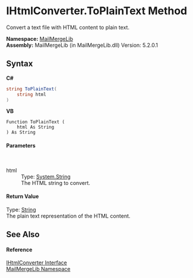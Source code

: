 # IHtmlConverter.ToPlainText Method 
 

Convert a text file with HTML content to plain text.

**Namespace:**&nbsp;<a href="31c6ebbe-d683-7561-7308-5a5ee1f76bf5">MailMergeLib</a><br />**Assembly:**&nbsp;MailMergeLib (in MailMergeLib.dll) Version: 5.2.0.1

## Syntax

**C#**<br />
``` C#
string ToPlainText(
	string html
)
```

**VB**<br />
``` VB
Function ToPlainText ( 
	html As String
) As String
```


#### Parameters
&nbsp;<dl><dt>html</dt><dd>Type: <a href="http://msdn2.microsoft.com/en-us/library/s1wwdcbf" target="_blank">System.String</a><br />The HTML string to convert.</dd></dl>

#### Return Value
Type: <a href="http://msdn2.microsoft.com/en-us/library/s1wwdcbf" target="_blank">String</a><br />The plain text representation of the HTML content.

## See Also


#### Reference
<a href="3a228daf-ffec-37f8-4f44-ff657a30559d">IHtmlConverter Interface</a><br /><a href="31c6ebbe-d683-7561-7308-5a5ee1f76bf5">MailMergeLib Namespace</a><br />
